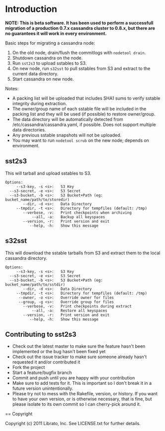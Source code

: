 # Introduction

**NOTE: This is beta software. It has been used to perform a
        successfull migration of a production 0.7.x cassandra cluster
        to 0.8.x, but there are no guarantees it will work in every
        environment.**

Basic steps for migrating a cassandra node:

1. On the old node, drain/flush the commitlogs with `nodetool drain`.
1. Shutdown cassandra on the node.
1. Run `sst2s3` to upload sstables to S3.
1. On new node, run `s32sst` to pull sstables from S3 and extract to
the current data directory.
1. Start cassandra on new node.

Notes:
* A packing list will be uploaded that includes SHA1 sums to verify
sstable integrity during extraction.
* The owner/group name of each sstable file will be included in the
packing list and they will be used (if possible) to restore
owner/group.
* The data directory will be automatically detected from
/etc/cassandra/cassandra.yaml, if possible. Does not support multiple
data directories.
* Any previous sstable snapshots will not be uploaded.
* You may want to run `nodetool scrub` on the new node; depends on environment.

## sst2s3

This will tarball and upload sstables to S3.

```
Options:
     --s3-key, -s <s>:   S3 Key
  --s3-secret, -e <s>:   S3 Secret
  --s3-bucket, -b <s>:   S3 Bucket+Path (eg: bucket_name/path/to/storedir)
        --dir, -d <s>:   Data Directory
     --tmpdir, -t <s>:   Directory for tempfiles (default: /tmp)
        --verbose, -v:   Print checkpoints when archiving
            --all, -a:   Backup all keyspaces
        --version, -r:   Print version and exit
           --help, -h:   Show this message
```

## s32sst

This will download the sstable tarballs from S3 and extract them to
the local cassandra directory.

```
Options:
     --s3-key, -s <s>:   S3 Key
  --s3-secret, -e <s>:   S3 Secret
  --s3-bucket, -b <s>:   S3 Bucket+Path (eg: bucket_name/path/to/sstdir)
        --dir, -d <s>:   Data Directory
     --tmpdir, -t <s>:   Directory for tempfiles (default: /tmp)
      --owner, -o <s>:   Override owner for files
      --group, -g <s>:   Override group for files
        --verbose, -v:   Print checkpoints during extract
            --all, -a:   Restore all keyspaces
        --version, -r:   Print version and exit
           --help, -h:   Show this message
```

## Contributing to sst2s3
 
* Check out the latest master to make sure the feature hasn't been implemented or the bug hasn't been fixed yet
* Check out the issue tracker to make sure someone already hasn't requested it and/or contributed it
* Fork the project
* Start a feature/bugfix branch
* Commit and push until you are happy with your contribution
* Make sure to add tests for it. This is important so I don't break it in a future version unintentionally.
* Please try not to mess with the Rakefile, version, or history. If you want to have your own version, or is otherwise necessary, that is fine, but please isolate to its own commit so I can cherry-pick around it.

== Copyright

Copyright (c) 2011 Librato, Inc. See LICENSE.txt for
further details.

